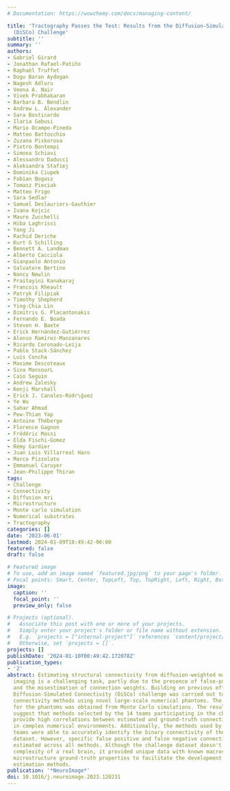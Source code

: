 ```yaml
---
# Documentation: https://wowchemy.com/docs/managing-content/

title: 'Tractography Passes the Test: Results from the Diffusion-Simulated Connectivity
  (DiSCo) Challenge'
subtitle: ''
summary: ''
authors:
- Gabriel Girard
- Jonathan Rafael-Patiño
- Raphaël Truffet
- Dogu Baran Aydogan
- Nagesh Adluru
- Veena A. Nair
- Vivek Prabhakaran
- Barbara B. Bendlin
- Andrew L. Alexander
- Sara Bosticardo
- Ilaria Gabusi
- Mario Ocampo-Pineda
- Matteo Battocchio
- Zuzana Piskorova
- Pietro Bontempi
- Simona Schiavi
- Alessandro Daducci
- Aleksandra Stafiej
- Dominika Ciupek
- Fabian Bogusz
- Tomasz Pieciak
- Matteo Frigo
- Sara Sedlar
- Samuel Deslauriers-Gauthier
- Ivana Kojcic
- Mauro Zucchelli
- Hiba Laghrissi
- Yang Ji
- Rachid Deriche
- Kurt G Schilling
- Bennett A. Landman
- Alberto Cacciola
- Gianpaolo Antonio
- Salvatore Bertino
- Nancy Newlin
- Praitayini Kanakaraj
- Francois Rheault
- Patryk Filipiak
- Timothy Shepherd
- Ying-Chia Lin
- Dimitris G. Placantonakis
- Fernando E. Boada
- Steven H. Baete
- Erick Hernández-Gutiérrez
- Alonso Ramírez-Manzanares
- Ricardo Coronado-Leija
- Pablo Stack-Sánchez
- Luis Concha
- Maxime Descoteaux
- Sina MansourL
- Caio Seguin
- Andrew Zalesky
- Kenji Marshall
- Erick J. Canales-Rodr\ǵuez
- Ye Wu
- Sahar Ahmad
- Pew-Thian Yap
- Antoine Théberge
- Florence Gagnon
- Frédéric Massi
- Elda Fischi-Gomez
- Rémy Gardier
- Juan Luis Villarreal Haro
- Marco Pizzolato
- Emmanuel Caruyer
- Jean-Philippe Thiran
tags:
- Challenge
- Connectivity
- Diffusion mri
- Microstructure
- Monte carlo simulation
- Numerical substrates
- Tractography
categories: []
date: '2023-06-01'
lastmod: 2024-01-09T18:49:42-06:00
featured: false
draft: false

# Featured image
# To use, add an image named `featured.jpg/png` to your page's folder.
# Focal points: Smart, Center, TopLeft, Top, TopRight, Left, Right, BottomLeft, Bottom, BottomRight.
image:
  caption: ''
  focal_point: ''
  preview_only: false

# Projects (optional).
#   Associate this post with one or more of your projects.
#   Simply enter your project's folder or file name without extension.
#   E.g. `projects = ["internal-project"]` references `content/project/deep-learning/index.md`.
#   Otherwise, set `projects = []`.
projects: []
publishDate: '2024-01-10T00:49:42.172078Z'
publication_types:
- '2'
abstract: Estimating structural connectivity from diffusion-weighted magnetic resonance
  imaging is a challenging task, partly due to the presence of false-positive connections
  and the misestimation of connection weights. Building on previous efforts, the MICCAI-CDMRI
  Diffusion-Simulated Connectivity (DiSCo) challenge was carried out to evaluate state-of-the-art
  connectivity methods using novel large-scale numerical phantoms. The diffusion signal
  for the phantoms was obtained from Monte Carlo simulations. The results of the challenge
  suggest that methods selected by the 14 teams participating in the challenge can
  provide high correlations between estimated and ground-truth connectivity weights,
  in complex numerical environments. Additionally, the methods used by the participating
  teams were able to accurately identify the binary connectivity of the numerical
  dataset. However, specific false positive and false negative connections were consistently
  estimated across all methods. Although the challenge dataset doesn't capture the
  complexity of a real brain, it provided unique data with known macrostructure and
  microstructure ground-truth properties to facilitate the development of connectivity
  estimation methods.
publication: '*NeuroImage*'
doi: 10.1016/j.neuroimage.2023.120231
---
```

